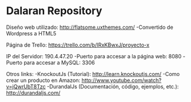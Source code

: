 Dalaran Repository
========

Diseño web utilizado: http://flatsome.uxthemes.com/ 
-Convertido de Wordpress a HTML5

Página de Trello: https://trello.com/b/IRxKBwxJ/proyecto-x

IP del Servidor: 190.4.47.20
-Puerto para accesar a la página web: 8080
-Puerto para accesar a MySQL: 3306

Otros links:
-KnockoutJs (Tutorial): http://learn.knockoutjs.com/
-Como crear un producto en Amazon: http://www.youtube.com/watch?v=jQwrUbT8Tzc
-DurandalJs (Documentación, código, ejemplos, etc.): http://durandaljs.com/